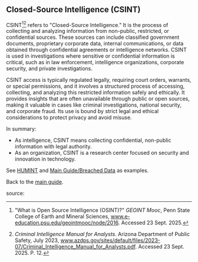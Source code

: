 ## Closed-Source Intelligence (CSINT)

CSINT[^psu][^azdps] refers to "Closed-Source Intelligence." It is the process of collecting and analyzing information from non-public, restricted, or confidential sources. These sources can include classified government documents, proprietary corporate data, internal communications, or data obtained through confidential agreements or intelligence networks. CSINT is used in investigations where sensitive or confidential information is critical, such as in law enforcement, intelligence organizations, corporate security, and private investigations.

CSINT access is typically regulated legally, requiring court orders, warrants, or special permissions, and it involves a structured process of accessing, collecting, and analyzing this restricted information safely and ethically. It provides insights that are often unavailable through public or open sources, making it valuable in cases like criminal investigations, national security, and corporate fraud. Its use is bound by strict legal and ethical considerations to protect privacy and avoid misuse.

In summary:
- As intelligence, CSINT means collecting confidential, non-public information with legal authority.
- As an organization, CSINT is a research center focused on security and innovation in technology.

See [HUMINT](HUMINT.md) and [Main Guide/Breached Data](../README.md#breached-data) as examples.

Back to the [main guide](../README.md).

source:

[^psu]: "What is Open Source Intelligence (OSINT)?" *GEOINT Mooc*, Penn State College of Earth and Mineral Sciences, www.e-education.psu.edu/geointmooc/node/2016. Accessed 23 Sept. 2025.

[^azdps]: *Criminal Intelligence Manual for Analysts*. Arizona Department of Public Safety, July 2023, www.azdps.gov/sites/default/files/2023-07/Criminal_Intelligence_Manual_for_Analysts.pdf. Accessed 23 Sept. 2025. P. 12.